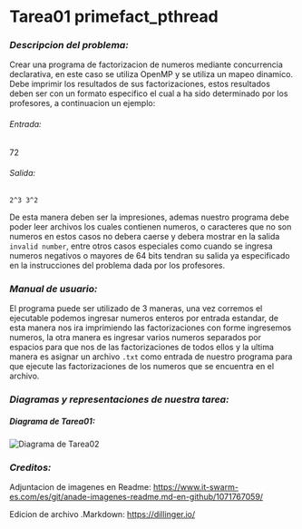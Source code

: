 # Tarea01 primefact_pthread
### _Descripcion del problema:_
Crear una programa de factorizacion de numeros mediante concurrencia declarativa, en este caso se utiliza OpenMP y se utiliza un mapeo dinamico. Debe imprimir los resultados de sus factorizaciones, estos resultados deben ser con un formato especifico el cual a ha sido determinado por los profesores, a continuacion un ejemplo:
###### Entrada:
72
###### Salida:
`2^3 3^2`

De esta manera deben ser la impresiones, ademas nuestro programa debe poder leer archivos los cuales contienen numeros, o caracteres que no son numeros en estos casos no debera caerse y debera mostrar en la salida `invalid number`, entre otros casos especiales como cuando se ingresa numeros negativos o mayores de 64 bits tendran su salida ya especificado en la instrucciones del problema dada por los profesores.

### _Manual de usuario:_
El programa puede ser utilizado de 3 maneras, una vez corremos el ejecutable podemos ingresar numeros enteros por entrada estandar, de esta manera nos ira imprimiendo las factorizaciones con forme ingresemos numeros, la otra manera es ingresar varios numeros separados por espacios para que nos de las factorizaciones de todos ellos y la ultima manera es asignar un archivo `.txt` como entrada de nuestro programa para que ejecute las factorizaciones de los numeros que se encuentra en el archivo.

### _Diagramas y representaciones de nuestra tarea:_
##### Diagrama de Tarea01:
![Diagrama de Tarea02](https://git.ucr.ac.cr/ANDREY.MENAESPINOZA/ppc21b-02-andrey-mena/-/raw/main/tareas/primefact_pthread/design/Diagrama_primefact_pthread.PNG)

### _Creditos:_
Adjuntacion de imagenes en Readme:
https://www.it-swarm-es.com/es/git/anade-imagenes-readme.md-en-github/1071767059/

Edicion de archivo .Markdown:
https://dillinger.io/

